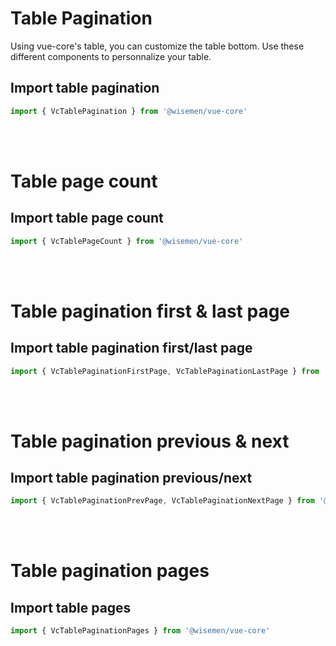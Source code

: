 # Table Pagination
Using vue-core's table, you can customize the table bottom. Use these different components to personnalize your table.

## Import table pagination

```ts
import { VcTablePagination } from '@wisemen/vue-core'
```

<!-- @include: ./table-pagination-meta.md -->

<br>
<br>

# Table page count

## Import table page count

```ts
import { VcTablePageCount } from '@wisemen/vue-core'
```

<!-- @include: ./table-page-count-meta.md -->

<br>
<br>

# Table pagination first & last page

## Import table pagination first/last page

```ts
import { VcTablePaginationFirstPage, VcTablePaginationLastPage } from '@wisemen/vue-core'
```

<!-- @include: ./table-pagination-first-page-meta.md -->
<!-- @include: ./table-pagination-last-page-meta.md -->

<br>
<br>

# Table pagination previous & next

## Import table pagination previous/next

```ts
import { VcTablePaginationPrevPage, VcTablePaginationNextPage } from '@wisemen/vue-core'
```

<!-- @include: ./table-pagination-prev-page-meta.md -->
<!-- @include: ./table-pagination-next-page-meta.md -->

<br>
<br>

# Table pagination pages

## Import table pages

```ts
import { VcTablePaginationPages } from '@wisemen/vue-core'
```

<!-- @include: ./table-pagination-pages-meta.md -->
